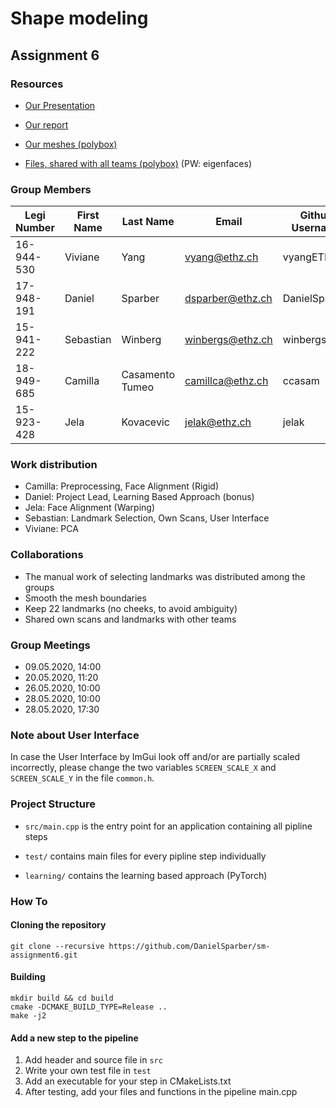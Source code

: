 # Shape modeling
## Assignment 6

### Resources 

- [Our Presentation](https://docs.google.com/presentation/d/1DIcviOEhOQk6m5dT0ryPQ2L86IimTuuQazykyQr2f8I/edit?usp=sharing)

- [Our report](report.md)

- [Our meshes (polybox)](https://polybox.ethz.ch/index.php/s/TjBI4GNID1qZCtm?path=%2F)

- [Files, shared with all teams (polybox)](https://polybox.ethz.ch/index.php/s/ZfYXXfV5SR4sQoB)  (PW: eigenfaces)

### Group Members

| Legi Number | First Name | Last Name       | Email            | Github Username |
| ----------- | ---------- | ----------------| ---------------- | --------------- |
| 16-944-530  | Viviane    | Yang            | vyang@ethz.ch    | vyangETH        |
| 17-948-191  | Daniel     | Sparber         | dsparber@ethz.ch | DanielSparber   |
| 15-941-222  | Sebastian  | Winberg         | winbergs@ethz.ch | winbergs        |
| 18-949-685  | Camilla    | Casamento Tumeo | camillca@ethz.ch | ccasam          |
| 15-923-428  | Jela       | Kovacevic       | jelak@ethz.ch    | jelak           |

### Work distribution

- Camilla: Preprocessing, Face Alignment (Rigid)
- Daniel: Project Lead, Learning Based Approach (bonus)
- Jela: Face Alignment (Warping)
- Sebastian: Landmark Selection, Own Scans, User Interface
- Viviane: PCA

### Collaborations

- The manual work of selecting landmarks was distributed among the groups
- Smooth the mesh boundaries
- Keep 22 landmarks (no cheeks, to avoid ambiguity)
- Shared own scans and landmarks with other teams

### Group Meetings

- 09.05.2020, 14:00
- 20.05.2020, 11:20
- 26.05.2020, 10:00
- 28.05.2020, 10:00
- 28.05.2020, 17:30

### Note about User Interface

In case the User Interface by ImGui look off and/or are partially scaled incorrectly, please change the two variables `SCREEN_SCALE_X` and `SCREEN_SCALE_Y` in the file `common.h`.

### Project Structure

- `src/main.cpp` is the entry point for an application containing all pipline steps

- `test/` contains main files for every pipline step individually

- `learning/` contains the learning based approach (PyTorch)


### How To

#### Cloning the repository

```
git clone --recursive https://github.com/DanielSparber/sm-assignment6.git
```

#### Building

```
mkdir build && cd build
cmake -DCMAKE_BUILD_TYPE=Release ..
make -j2
```

#### Add a new step to the pipeline

1. Add header and source file in `src`
2. Write your own test file in `test`
3. Add an executable for your step in CMakeLists.txt
4. After testing, add your files and functions in the pipeline main.cpp

